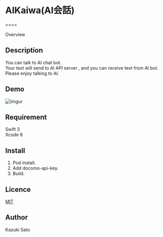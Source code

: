 # AIKaiwa(AI会話)
====

Overview

## Description
You can talk to AI chat bot.  
Your text will send to AI API server , and you can receive text from AI bot.  
Please enjoy talking to AI.  

## Demo
![Imgur](http://i.imgur.com/sxMHueX.gif)

## Requirement
Swift 3   
Xcode 8  

## Install
1. Pod install.  
2. Add docomo-api-key.   
3. Build.  

## Licence
[MIT](https://github.com/tcnksm/tool/blob/master/LICENCE)  

## Author
Kazuki Sato  
